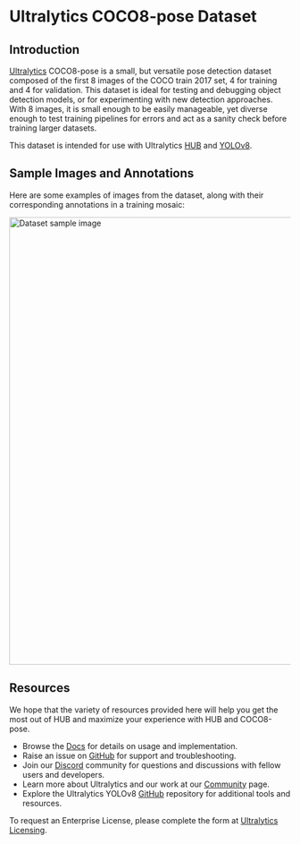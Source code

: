 # Ultralytics COCO8-pose Dataset

## Introduction

[Ultralytics](https://ultralytics.com) COCO8-pose is a small, but versatile pose detection dataset composed of the first 8 images of the COCO train 2017 set, 4 for training and 4 for validation. This dataset is ideal for testing and debugging object detection models, or for experimenting with new detection approaches. With 8 images, it is small enough to be easily manageable, yet diverse enough to test training pipelines for errors and act as a sanity check before training larger datasets.

This dataset is intended for use with Ultralytics [HUB](https://hub.ultralytics.com) and [YOLOv8](https://github.com/ultralytics/ultralytics).

## Sample Images and Annotations

Here are some examples of images from the dataset, along with their corresponding annotations in a training mosaic:

<img src="https://user-images.githubusercontent.com/26833433/236818283-52eecb96-fc6a-420d-8a26-d488b352dd4c.jpg" alt="Dataset sample image" width="800">

## Resources

We hope that the variety of resources provided here will help you get the most out of HUB and maximize your experience with HUB and COCO8-pose.

- Browse the [Docs](https://docs.ultralytics.com/) for details on usage and implementation.
- Raise an issue on [GitHub](https://github.com/ultralytics/hub/issues/new/choose) for support and troubleshooting.
- Join our [Discord](https://ultralytics.com/discord) community for questions and discussions with fellow users and developers.
- Learn more about Ultralytics and our work at our [Community](https://community.ultralytics.com) page.
- Explore the Ultralytics YOLOv8 [GitHub](https://github.com/ultralytics/ultralytics) repository for additional tools and resources.

To request an Enterprise License, please complete the form at [Ultralytics Licensing](https://ultralytics.com/license).
